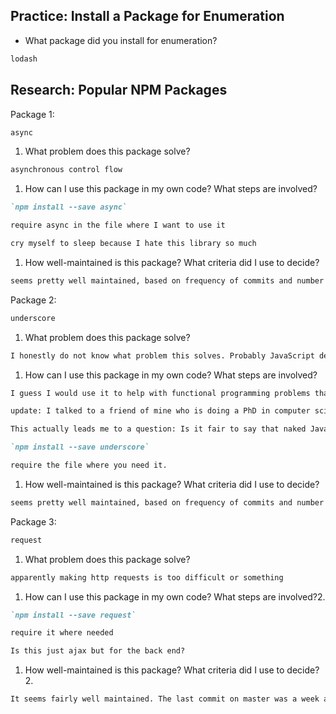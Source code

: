 ## Practice: Install a Package for Enumeration

- What package did you install for enumeration?

```md
lodash
```

## Research: Popular NPM Packages

Package 1:
```md
async
```
1.  What problem does this package solve?
```md
asynchronous control flow
```
1.  How can I use this package in my own code? What steps are involved?
```md
`npm install --save async`

require async in the file where I want to use it

cry myself to sleep because I hate this library so much
```
1.  How well-maintained is this package? What criteria did I use to decide?
```md
seems pretty well maintained, based on frequency of commits and number of active and closed issues/pull requests.
```

Package 2:
```md
underscore
```
1.  What problem does this package solve?
```md
I honestly do not know what problem this solves. Probably JavaScript devs not having enough random dependencies.
```
1.  How can I use this package in my own code? What steps are involved?
```md
I guess I would use it to help with functional programming problems that I don't know I have yet?

update: I talked to a friend of mine who is doing a PhD in computer science and she said that underscore turns JavaScript into a much more useable functional language.

This actually leads me to a question: Is it fair to say that naked JavaScript is stuck halfway between being a functional language and an object oriented one?

`npm install --save underscore`

require the file where you need it.
```
1.  How well-maintained is this package? What criteria did I use to decide?
```md
seems pretty well maintained, based on frequency of commits and number of active and closed issues/pull requests.
```

Package 3:
```md
request
```
1.  What problem does this package solve?
```md
apparently making http requests is too difficult or something
```
1.  How can I use this package in my own code? What steps are involved?2.
```md
`npm install --save request`

require it where needed

Is this just ajax but for the back end?
```
1.  How well-maintained is this package? What criteria did I use to decide?2.
```md
It seems fairly well maintained. The last commit on master was a week ago and it has 422 open issues, which leads me to believe they are in the middle of implementing stuff.
```
